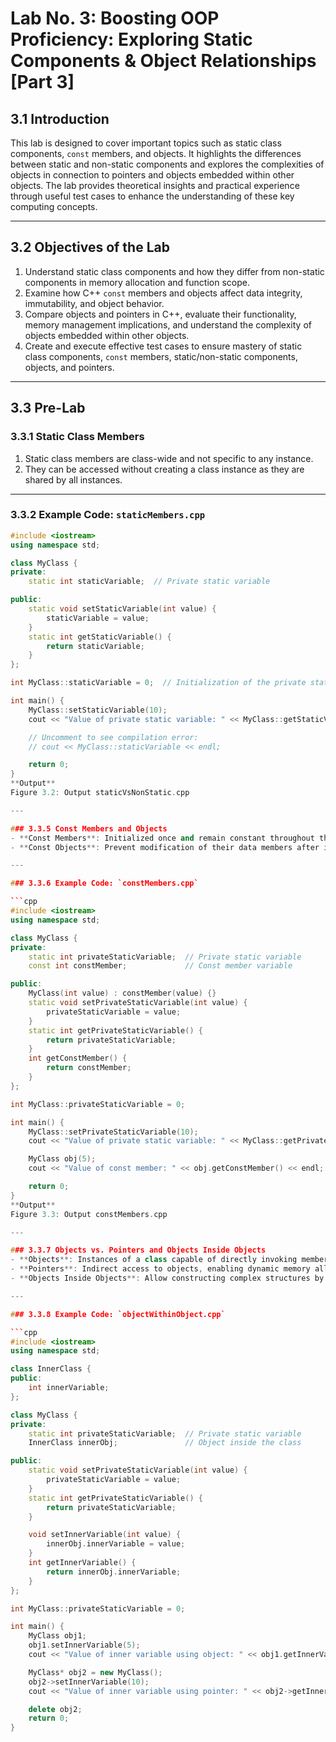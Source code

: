 # Lab No. 3: Boosting OOP Proficiency: Exploring Static Components & Object Relationships [Part 3]

## 3.1 Introduction
This lab is designed to cover important topics such as static class components, `const` members, and objects. It highlights the differences between static and non-static components and explores the complexities of objects in connection to pointers and objects embedded within other objects. The lab provides theoretical insights and practical experience through useful test cases to enhance the understanding of these key computing concepts.

---

## 3.2 Objectives of the Lab
1. Understand static class components and how they differ from non-static components in memory allocation and function scope.  
2. Examine how C++ `const` members and objects affect data integrity, immutability, and object behavior.  
3. Compare objects and pointers in C++, evaluate their functionality, memory management implications, and understand the complexity of objects embedded within other objects.  
4. Create and execute effective test cases to ensure mastery of static class components, `const` members, static/non-static components, objects, and pointers.

---

## 3.3 Pre-Lab

### 3.3.1 Static Class Members
1. Static class members are class-wide and not specific to any instance.  
2. They can be accessed without creating a class instance as they are shared by all instances.  

---

### 3.3.2 Example Code: `staticMembers.cpp`

```cpp
#include <iostream>
using namespace std;

class MyClass {
private:
    static int staticVariable;  // Private static variable

public:
    static void setStaticVariable(int value) {
        staticVariable = value;
    }
    static int getStaticVariable() {
        return staticVariable;
    }
};

int MyClass::staticVariable = 0;  // Initialization of the private static variable

int main() {
    MyClass::setStaticVariable(10);
    cout << "Value of private static variable: " << MyClass::getStaticVariable() << endl;

    // Uncomment to see compilation error:
    // cout << MyClass::staticVariable << endl;

    return 0;
}
**Output**  
Figure 3.2: Output staticVsNonStatic.cpp

---

### 3.3.5 Const Members and Objects
- **Const Members**: Initialized once and remain constant throughout the object's lifetime.
- **Const Objects**: Prevent modification of their data members after initialization.

---

### 3.3.6 Example Code: `constMembers.cpp`

```cpp
#include <iostream>
using namespace std;

class MyClass {
private:
    static int privateStaticVariable;  // Private static variable
    const int constMember;             // Const member variable

public:
    MyClass(int value) : constMember(value) {}
    static void setPrivateStaticVariable(int value) {
        privateStaticVariable = value;
    }
    static int getPrivateStaticVariable() {
        return privateStaticVariable;
    }
    int getConstMember() {
        return constMember;
    }
};

int MyClass::privateStaticVariable = 0;

int main() {
    MyClass::setPrivateStaticVariable(10);
    cout << "Value of private static variable: " << MyClass::getPrivateStaticVariable() << endl;

    MyClass obj(5);
    cout << "Value of const member: " << obj.getConstMember() << endl;

    return 0;
}
**Output**  
Figure 3.3: Output constMembers.cpp

---

### 3.3.7 Objects vs. Pointers and Objects Inside Objects
- **Objects**: Instances of a class capable of directly invoking member functions.
- **Pointers**: Indirect access to objects, enabling dynamic memory allocation using `->`.
- **Objects Inside Objects**: Allow constructing complex structures by including objects as members of other classes.

---

### 3.3.8 Example Code: `objectWithinObject.cpp`

```cpp
#include <iostream>
using namespace std;

class InnerClass {
public:
    int innerVariable;
};

class MyClass {
private:
    static int privateStaticVariable;  // Private static variable
    InnerClass innerObj;               // Object inside the class

public:
    static void setPrivateStaticVariable(int value) {
        privateStaticVariable = value;
    }
    static int getPrivateStaticVariable() {
        return privateStaticVariable;
    }

    void setInnerVariable(int value) {
        innerObj.innerVariable = value;
    }
    int getInnerVariable() {
        return innerObj.innerVariable;
    }
};

int MyClass::privateStaticVariable = 0;

int main() {
    MyClass obj1;
    obj1.setInnerVariable(5);
    cout << "Value of inner variable using object: " << obj1.getInnerVariable() << endl;

    MyClass* obj2 = new MyClass();
    obj2->setInnerVariable(10);
    cout << "Value of inner variable using pointer: " << obj2->getInnerVariable() << endl;

    delete obj2;
    return 0;
}

